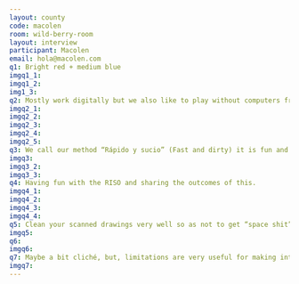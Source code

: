 ```yaml
---
layout: county 
code: macolen
room: wild-berry-room
layout: interview
participant: Macolen
email: hola@macolen.com
q1: Bright red + medium blue 
imgq1_1: 
imgq1_2: 
img1_3: 
q2: Mostly work digitally but we also like to play without computers from time to time.  Editorial decisions are taken in collaboration with the artists we work with. 
imgq2_1: 
imgq2_2: 
imgq2_3: 
imgq2_4: 
imgq2_5: 
q3: We call our method “Rápido y sucio” (Fast and dirty) it is fun and effective. That doesn’t mean the results aren’t clean. It’s just our the tool we use not to get stuck in the process and to make things materialize.
imgq3: 
imgq3_2: 
imgq3_3: 
q4: Having fun with the RISO and sharing the outcomes of this.
imgq4_1: 
imgq4_2: 
imgq4_3: 
imgq4_4: 
q5: Clean your scanned drawings very well so as not to get “space shit” on your prints. Be patient with your machine when printing in rainy weather. Let each color of a multicolor print dry for a long time before adding the next one to avoid getting roller marks.
imgq5: 
q6: 
imgq6: 
q7: Maybe a bit cliché, but, limitations are very useful for making interesting things happen.
imgq7: 
---
```

